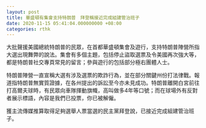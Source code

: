 ```yaml
---
layout: post
title: 華盛頓有集會支持特朗普　拜登稱接近完成組建管治班子
date: 2020-11-15 05:41:04.000000000 +08:00
categories: rthk
---
```


大批聲援美國總統特朗普的民眾，在首都華盛頓集會及遊行，支持特朗普陣營所指大選出現舞弊的說法。集會有多個主題，包括停止盜取選票及令美國再次強大等，都是特朗普社交專頁常見的留言；參與遊行的包括部分極右團體人士。

特朗普陣營一直宣稱大選有涉及選票的欺詐行為，並在部分關鍵州份打法律戰。報道指特朗普無實質證據，在各州提出的訴訟至今亦未見成功。特朗普離開白宮前往打高爾夫球時，有民眾向車隊揮動旗幟，高叫做多4年等口號；而在球場外有反對者展示標語，內容是我們已投票，你已被解僱。

獲主流傳媒推算取得足夠選舉人票當選的民主黨拜登說，已接近完成組建管治班子。
